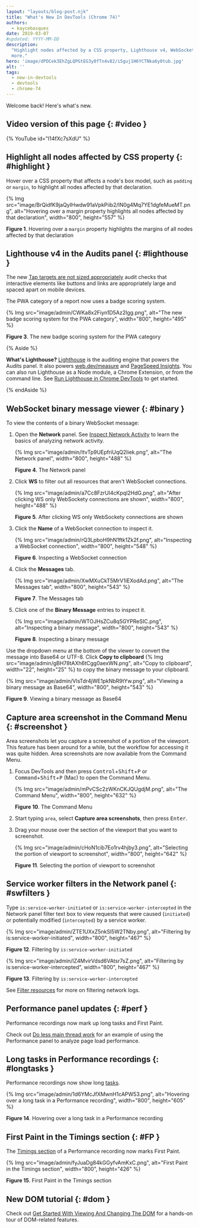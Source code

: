 ```yaml
---
layout: "layouts/blog-post.njk"
title: "What's New In DevTools (Chrome 74)"
authors:
  - kaycebasques
date: 2019-03-07
#updated: YYYY-MM-DD
description:
  "Highlight nodes affected by a CSS property, Lighthouse v4, WebSocket binary message viewer, and
  more."
hero: 'image/dPDCek3EhZgLQPGtEG3y0fTn4v82/i5guj1H6YCTNka6y0tub.jpg'
alt: ''
tags:
  - new-in-devtools
  - devtools
  - chrome-74
---
```


Welcome back! Here's what's new.

## Video version of this page {: #video }

{% YouTube id="I14fXc7sXdU" %}

## Highlight all nodes affected by CSS property {: #highlight }

Hover over a CSS property that affects a node's box model, such as `padding` or `margin`, to
highlight all nodes affected by that declaration.

{% Img src="image/BrQidfK9jaQyIHwdw91aVpkPiib2/lN0g4Mq7YE1dgfeMueMT.png", alt="Hovering over a margin property highlights all nodes affected by that declaration", width="800", height="557" %}

**Figure 1**. Hovering over a `margin` property highlights the margins of all nodes affected by that
declaration

## Lighthouse v4 in the Audits panel {: #lighthouse }

The new [Tap targets are not sized appropriately][1] audit checks that interactive elements like
buttons and links are appropriately large and spaced apart on mobile devices.

The PWA category of a report now uses a badge scoring system.

{% Img src="image/admin/CWKa8x2Fiyn1D5Az2Igg.png", alt="The new badge scoring system for the PWA category", width="800", height="495" %}

**Figure 3**. The new badge scoring system for the PWA category

{% Aside %}

**What's Lighthouse?** [Lighthouse][2] is the auditing engine that powers the Audits panel. It also
powers [web.dev/measure][3] and [PageSpeed Insights][4]. You can also run Lighthouse as a Node
module, a Chrome Extension, or from the command line. See [Run Lighthouse in Chrome DevTools][5] to
get started.

{% endAside %}

## WebSocket binary message viewer {: #binary }

To view the contents of a binary WebSocket message:

1.  Open the **Network** panel. See [Inspect Network Activity][6] to learn the basics of analyzing
    network activity.

    {% Img src="image/admin/ItvTp9UEpfriUqQ2Iiek.png", alt="The Network panel", width="800", height="488" %}

    **Figure 4**. The Network panel

2.  Click **WS** to filter out all resources that aren't WebSocket connections.

    {% Img src="image/admin/a7Cc8FzrUI4cKpql2HdG.png", alt="After clicking WS only WebSockety connections are shown", width="800", height="488" %}

    **Figure 5**. After clicking WS only WebSockety connections are shown

3.  Click the **Name** of a WebSocket connection to inspect it.

    {% Img src="image/admin/rQ3LpboH9hN1ftk1Zk2f.png", alt="Inspecting a WebSocket connection", width="800", height="548" %}

    **Figure 6**. Inspecting a WebSocket connection

4.  Click the **Messages** tab.

    {% Img src="image/admin/XwMXuCkT5MrV1iEXodAd.png", alt="The Messages tab", width="800", height="543" %}

    **Figure 7**. The Messages tab

5.  Click one of the **Binary Message** entries to inspect it.

    {% Img src="image/admin/WTOJHsZCu8q5GYPReSIC.png", alt="Inspecting a binary message", width="800", height="543" %}

    **Figure 8**. Inspecting a binary message

Use the dropdown menu at the bottom of the viewer to convert the message into Base64 or UTF-8. Click
**Copy to clipboard**
{% Img src="image/admin/gBH78tAXh6tCgg0aexWN.png", alt="Copy to clipboard", width="22", height="25" %} to copy the
binary message to your clipboard.

{% Img src="image/admin/VlsTdr4jWE1pkNbR9tYw.png", alt="Viewing a binary message as Base64", width="800", height="543" %}

**Figure 9**. Viewing a binary message as Base64

## Capture area screenshot in the Command Menu {: #screenshot }

Area screenshots let you capture a screenshot of a portion of the viewport. This feature has been
around for a while, but the workflow for accessing it was quite hidden. Area screenshots are now
available from the Command Menu.

1.  Focus DevTools and then press <kbd>Control</kbd>+<kbd>Shift</kbd>+<kbd>P</kbd> or
    <kbd>Command</kbd>+<kbd>Shift</kbd>+<kbd>P</kbd> (Mac) to open the Command Menu.

    {% Img src="image/admin/mPvCSc2zWKnCKJQUgdjM.png", alt="The Command Menu", width="800", height="632" %}

    **Figure 10**. The Command Menu

2.  Start typing `area`, select **Capture area screenshots**, then press <kbd>Enter</kbd>.
3.  Drag your mouse over the section of the viewport that you want to screenshot.

    {% Img src="image/admin/cHoN1cib7Eo1rv4hjby3.png", alt="Selecting the portion of viewport to screenshot", width="800", height="642" %}

    **Figure 11**. Selecting the portion of viewport to screenshot

## Service worker filters in the Network panel {: #swfilters }

Type `is:service-worker-initiated` or `is:service-worker-intercepted` in the Network panel filter
text box to view requests that were caused (`initiated`) or potentially modified (`intercepted`) by
a service worker.

{% Img src="image/admin/ZTE1UXxZ5nkSl5W2TNby.png", alt="Filtering by is:service-worker-initiated", width="800", height="467" %}

**Figure 12**. Filtering by `is:service-worker-initiated`

{% Img src="image/admin/lZ4MvirVdsd6VAtsr7sZ.png", alt="Filtering by is:service-worker-intercepted", width="800", height="467" %}

**Figure 13**. Filtering by `is:service-worker-intercepted`

See [Filter resources][7] for more on filtering network logs.

## Performance panel updates {: #perf }

Performance recordings now mark up long tasks and First Paint.

Check out [Do less main thread work][8] for an example of using the Performance panel to analyze
page load performance.

## Long tasks in Performance recordings {: #longtasks }

Performance recordings now show long [tasks][9].

{% Img src="image/admin/1d6YMcJfXMwnH1cAPW53.png", alt="Hovering over a long task in a Performance recording", width="800", height="605" %}

**Figure 14**. Hovering over a long task in a Performance recording

## First Paint in the Timings section {: #FP }

The [Timings section][10] of a Performance recording now marks First Paint.

{% Img src="image/admin/fyJuaDg84kGGyfvAmKxC.png", alt="First Paint in the Timings section", width="800", height="426" %}

**Figure 15**. First Paint in the Timings section

## New DOM tutorial {: #dom }

Check out [Get Started With Viewing And Changing The DOM][11] for a hands-on tour of DOM-related
features.

[1]: https://web.dev/tap-targets
[2]: https://developers.google.com/web/tools/lighthouse
[3]: https://web.dev/measure
[4]: https://developers.google.com/speed/pagespeed/insights
[5]: https://developers.google.com/web/tools/lighthouse#devtools
[6]: /docs/devtools/network
[7]: /docs/devtools/network#filter
[8]: /docs/devtools/speed/get-started#main
[9]: https://w3c.github.io/longtasks/#sec-terminology
[10]: /blog/new-in-devtools-72#metrics
[11]: /docs/devtools/dom
